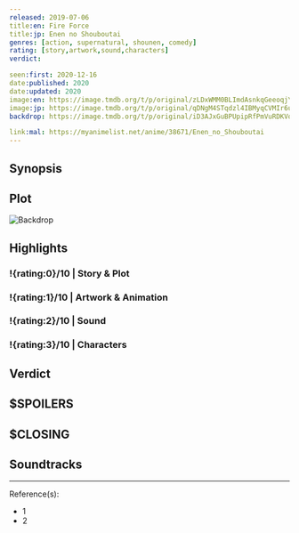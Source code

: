 ```yaml
---
released: 2019-07-06
title:en: Fire Force
title:jp: Enen no Shouboutai
genres: [action, supernatural, shounen, comedy]
rating: [story,artwork,sound,characters]
verdict:

seen:first: 2020-12-16
date:published: 2020
date:updated: 2020
image:en: https://image.tmdb.org/t/p/original/zLDxWMM0BLImdAsnkqGeeoqjYev.jpg
image:jp: https://image.tmdb.org/t/p/original/qDNgM4STqdzl4IBMyqCVMIr6uUV.jpg
backdrop: https://image.tmdb.org/t/p/original/iD3AJxGuBPUpipRfPmVuRDKVqjZ.jpg

link:mal: https://myanimelist.net/anime/38671/Enen_no_Shouboutai
---
```



## Synopsis

## Plot

![Backdrop]()

## Highlights

### !{rating:0}/10 | Story & Plot

### !{rating:1}/10 | Artwork & Animation

### !{rating:2}/10 | Sound

### !{rating:3}/10 | Characters

## Verdict

## $SPOILERS

## $CLOSING

## Soundtracks

***
Reference(s):

- 1
- 2
